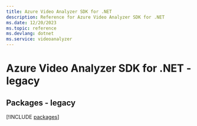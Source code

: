 ```yaml
---
title: Azure Video Analyzer SDK for .NET
description: Reference for Azure Video Analyzer SDK for .NET
ms.date: 12/20/2023
ms.topic: reference
ms.devlang: dotnet
ms.service: videoanalyzer
---
```

# Azure Video Analyzer SDK for .NET - legacy
## Packages - legacy
[!INCLUDE [packages](video-analyzer-index.md)]